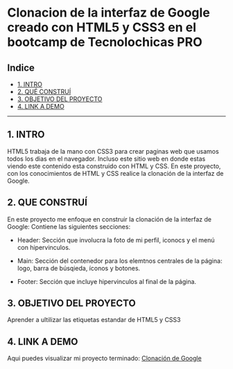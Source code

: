 # Clonacion de la interfaz de Google creado con HTML5 y CSS3 en el bootcamp de Tecnolochicas PRO


## **Indice**

* [1. INTRO](https://github.com/YulianaNunezG/ClonacionDeGoogle/blob/main/README.md#1-intro)
* [2. QUÉ CONSTRUÍ](https://github.com/YulianaNunezG/ClonacionDeGoogle/blob/main/README.md#2-que-constru%C3%AD)
* [3. OBJETIVO DEL PROYECTO](https://github.com/YulianaNunezG/ClonacionDeGoogle/blob/main/README.md#3-objetivo-del-proyecto)
* [4. LINK A DEMO](https://github.com/YulianaNunezG/ClonacionDeGoogle/blob/main/README.md#4-link-a-demo)

****

## 1. INTRO
HTML5 trabaja de la mano con CSS3 para crear paginas web que usamos todos los dias en el navegador. Incluso este sitio web en donde estas viendo este contenido esta construido con HTML y CSS.
En este proyecto, con los conocimientos de HTML y CSS realice la clonación de la interfaz de Google.

## 2. QUE CONSTRUÍ
En este proyecto me enfoque en construir la clonación de la interfaz de Google:
Contiene las siguientes secciones:

* Header: Sección que involucra la foto de mi perfil, iconocs y el menú con hipervinculos.

* Main: Sección del contenedor para los elemtnos centrales de la página: logo, barra de búsqieda, íconos y botones.

* Footer: Sección que incluye hipervinculos al final de la página.

## 3. OBJETIVO DEL PROYECTO
Aprender a ultilizar las etiquetas estandar de HTML5 y CSS3

## 4. LINK A DEMO
Aqui puedes visualizar mi proyecto terminado: [Clonación de Google](#)
